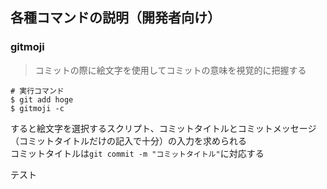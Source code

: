 ## 各種コマンドの説明（開発者向け）

### gitmoji
> コミットの際に絵文字を使用してコミットの意味を視覚的に把握する
```shell
# 実行コマンド
$ git add hoge
$ gitmoji -c
```
すると絵文字を選択するスクリプト、コミットタイトルとコミットメッセージ（コミットタイトルだけの記入で十分）の入力を求められる  
コミットタイトルは`git commit -m "コミットタイトル"`に対応する

テスト
